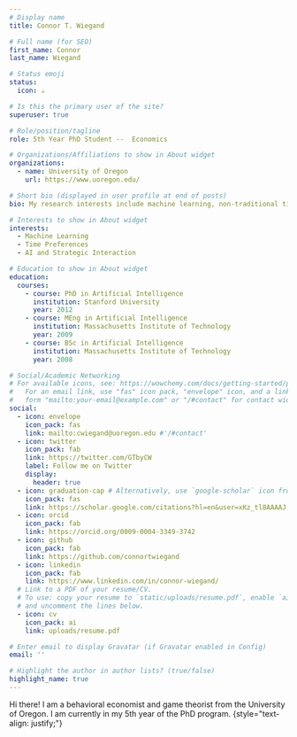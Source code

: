 ```yaml
---
# Display name
title: Connor T. Wiegand

# Full name (for SEO)
first_name: Connor
last_name: Wiegand

# Status emoji
status:
  icon: ☕️

# Is this the primary user of the site?
superuser: true

# Role/position/tagline
role: 5th Year PhD Student --  Economics

# Organizations/Affiliations to show in About widget
organizations:
  - name: University of Oregon
    url: https://www.uoregon.edu/

# Short bio (displayed in user profile at end of posts)
bio: My research interests include machine learning, non-traditional time preferences, and AI's role in strategic interaction.

# Interests to show in About widget
interests:
  - Machine Learning
  - Time Preferences
  - AI and Strategic Interaction

# Education to show in About widget
education:
  courses:
    - course: PhD in Artificial Intelligence
      institution: Stanford University
      year: 2012
    - course: MEng in Artificial Intelligence
      institution: Massachusetts Institute of Technology
      year: 2009
    - course: BSc in Artificial Intelligence
      institution: Massachusetts Institute of Technology
      year: 2008

# Social/Academic Networking
# For available icons, see: https://wowchemy.com/docs/getting-started/page-builder/#icons
#   For an email link, use "fas" icon pack, "envelope" icon, and a link in the
#   form "mailto:your-email@example.com" or "/#contact" for contact widget.
social:
  - icon: envelope
    icon_pack: fas
    link: mailto:cwiegand@uoregon.edu #'/#contact'
  - icon: twitter
    icon_pack: fab
    link: https://twitter.com/GTbyCW
    label: Follow me on Twitter
    display:
      header: true
  - icon: graduation-cap # Alternatively, use `google-scholar` icon from `ai` icon pack
    icon_pack: fas
    link: https://scholar.google.com/citations?hl=en&user=xKz_tl8AAAAJ
  - icon: orcid
    icon_pack: fab
    link: https://orcid.org/0009-0004-3349-3742
  - icon: github
    icon_pack: fab
    link: https://github.com/connortwiegand
  - icon: linkedin
    icon_pack: fab
    link: https://www.linkedin.com/in/connor-wiegand/
  # Link to a PDF of your resume/CV.
  # To use: copy your resume to `static/uploads/resume.pdf`, enable `ai` icons in `params.yaml`,
  # and uncomment the lines below.
  - icon: cv
    icon_pack: ai
    link: uploads/resume.pdf

# Enter email to display Gravatar (if Gravatar enabled in Config)
email: ''

# Highlight the author in author lists? (true/false)
highlight_name: true
---
```


Hi there! I am a behavioral economist and game theorist from the University of Oregon. I am currently in my 5th year of the PhD program. 
{style="text-align: justify;"}
